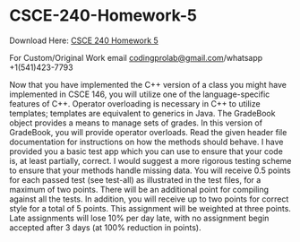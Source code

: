 # CSCE-240-Homework-5

Download Here: [CSCE 240 Homework 5](https://codingherolab.com/product/csce-240-homework-5/)

For Custom/Original Work email codingprolab@gmail.com/whatsapp +1(541)423-7793

Now that you have implemented the C++ version of a class you might have implemented in CSCE 146,
you will utilize one of the language-specific features of C++. Operator overloading is necessary in C++ to
utilize templates; templates are equivalent to generics in Java.
The GradeBook object provides a means to manage sets of grades. In this version of GradeBook, you
will provide operator overloads. Read the given header file documentation for instructions on how the methods should behave.
I have provided you a basic test app which you can use to ensure that your code is, at least partially,
correct. I would suggest a more rigorous testing scheme to ensure that your methods handle missing data.
You will receive 0.5 points for each passed test (see test-all) as illustrated in the test files, for a maximum of two points. There will be an additional point for compiling against all the tests. In addition, you
will receive up to two points for correct style for a total of 5 points. This assignment will be weighted at
three points.
Late assignments will lose 10% per day late, with no assignment begin accepted after 3 days (at 100%
reduction in points).
